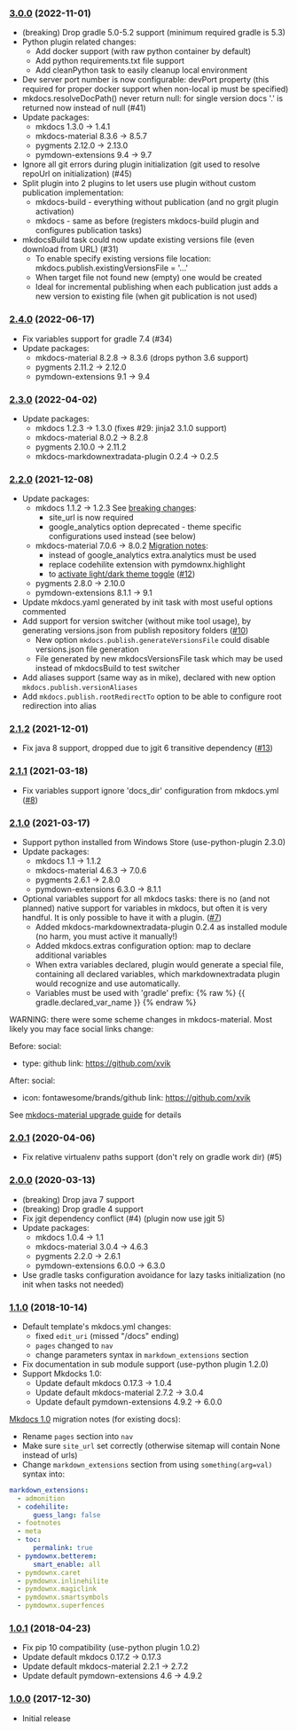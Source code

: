 ### [3.0.0](http://xvik.github.io/gradle-mkdocs-plugin/3.0.0) (2022-11-01)
* (breaking) Drop gradle 5.0-5.2 support (minimum required gradle is 5.3)
* Python plugin related changes:
  - Add docker support (with raw python container by default)
  - Add python requirements.txt file support
  - Add cleanPython task to easily cleanup local environment
* Dev server port number is now configurable: devPort property
  (this required for proper docker support when non-local ip must be specified)
* mkdocs.resolveDocPath() never return null:
  for single version docs '.' is returned now instead of null (#41)
* Update packages:
  - mkdocs 1.3.0 -> 1.4.1
  - mkdocs-material 8.3.6 -> 8.5.7
  - pygments 2.12.0 -> 2.13.0
  - pymdown-extensions 9.4 ->  9.7
* Ignore all git errors during plugin initialization (git used to resolve repoUrl on initialization) (#45)
* Split plugin into 2 plugins to let users use plugin without custom publication implementation:
  - mkdocs-build - everything without publication (and no grgit plugin activation)
  - mkdocs - same as before (registers mkdocs-build plugin and configures publication tasks)
* mkdocsBuild task could now update existing versions file (even download from URL) (#31)
  - To enable specify existing versions file location: mkdocs.publish.existingVersionsFile = '...'
  - When target file not found new (empty) one would be created
  - Ideal for incremental publishing when each publication just adds a new version to existing file
    (when git publication is not used)

### [2.4.0](http://xvik.github.io/gradle-mkdocs-plugin/2.4.0) (2022-06-17)
* Fix variables support for gradle 7.4 (#34)
* Update packages:
  - mkdocs-material 8.2.8 -> 8.3.6 (drops python 3.6 support)
  - pygments 2.11.2 -> 2.12.0
  - pymdown-extensions 9.1 ->  9.4

### [2.3.0](http://xvik.github.io/gradle-mkdocs-plugin/2.3.0) (2022-04-02)
* Update packages:
  - mkdocs 1.2.3 -> 1.3.0 (fixes #29: jinja2 3.1.0 support)
  - mkdocs-material 8.0.2 -> 8.2.8
  - pygments 2.10.0 -> 2.11.2
  - mkdocs-markdownextradata-plugin 0.2.4 -> 0.2.5

### [2.2.0](http://xvik.github.io/gradle-mkdocs-plugin/2.2.0) (2021-12-08)
* Update packages:
  - mkdocs 1.1.2 -> 1.2.3
    See [breaking changes](https://www.mkdocs.org/about/release-notes/#backward-incompatible-changes-in-12):
    * site_url is now required
    * google_analytics option deprecated - theme specific configurations used instead (see below)
  - mkdocs-material 7.0.6 -> 8.0.2
    [Migration notes](https://squidfunk.github.io/mkdocs-material/upgrade/#upgrading-from-7x-to-8x):
    * instead of google_analytics extra.analytics must be used
    * replace codehilite extension with pymdownx.highlight
    * to [activate light/dark theme toggle](https://squidfunk.github.io/mkdocs-material/setup/changing-the-colors/#color-palette-toggle) ([#12](https://github.com/xvik/gradle-mkdocs-plugin/issues/12))     
  - pygments 2.8.0 -> 2.10.0
  - pymdown-extensions 8.1.1 -> 9.1
* Update mkdocs.yaml generated by init task with most useful options commented
* Add support for version switcher (without mike tool usage), by generating versions.json from publish repository folders ([#10](https://github.com/xvik/gradle-mkdocs-plugin/issues/11))
  - New option `mkdocs.publish.generateVersionsFile` could disable versions.json file generation
  - File generated by new mkdocsVersionsFile task which may be used instead of mkdocsBuild to test switcher
* Add aliases support (same way as in mike), declared with new option `mkdocs.publish.versionAliases`
* Add `mkdocs.publish.rootRedirectTo` option to be able to configure root redirection into alias

### [2.1.2](http://xvik.github.io/gradle-mkdocs-plugin/2.1.2) (2021-12-01)
* Fix java 8 support, dropped due to jgit 6 transitive dependency ([#13](https://github.com/xvik/gradle-mkdocs-plugin/issues/13))

### [2.1.1](http://xvik.github.io/gradle-mkdocs-plugin/2.1.1) (2021-03-18)
* Fix variables support ignore 'docs_dir' configuration from mkdocs.yml ([#8](https://github.com/xvik/gradle-mkdocs-plugin/issues/8))

### [2.1.0](http://xvik.github.io/gradle-mkdocs-plugin/2.1.0) (2021-03-17)
* Support python installed from Windows Store (use-python-plugin 2.3.0)
* Update packages:
    - mkdocs 1.1 -> 1.1.2
    - mkdocs-material 4.6.3 -> 7.0.6
    - pygments 2.6.1 -> 2.8.0
    - pymdown-extensions 6.3.0 -> 8.1.1
* Optional variables support for all mkdocs tasks: there is no (and not planned) native support for
  variables in mkdocs, but often it is very handful. It is only possible to have it with a plugin. ([#7](https://github.com/xvik/gradle-mkdocs-plugin/issues/7))
    - Added mkdocs-markdownextradata-plugin 0.2.4 as installed module (no harm, you must active it manually!)
    - Added mkdocs.extras configuration option: map to declare additional variables
    - When extra variables declared, plugin would generate a special file, containing all declared variables,
      which markdownextradata plugin would recognize and use automatically.
    - Variables must be used with 'gradle' prefix: {% raw %} {{ gradle.declared_var_name }} {% endraw %}

WARNING: there were some scheme changes in mkdocs-material.
Most likely you may face social links change:

Before:
social:
- type: github
link: https://github.com/xvik

After:
social:
- icon: fontawesome/brands/github
link: https://github.com/xvik

See [mkdocs-material upgrade guide](https://squidfunk.github.io/mkdocs-material/upgrading/#extrasocial) for details

### [2.0.1](http://xvik.github.io/gradle-mkdocs-plugin/2.0.1) (2020-04-06)
* Fix relative virtualenv paths support (don't rely on gradle work dir) (#5)

### [2.0.0](http://xvik.github.io/gradle-mkdocs-plugin/2.0.0) (2020-03-13)
* (breaking) Drop java 7 support
* (breaking) Drop gradle 4 support
* Fix jgit dependency conflict (#4) (plugin now use jgit 5)
* Update packages:
    - mkdocs 1.0.4 -> 1.1
    - mkdocs-material 3.0.4 -> 4.6.3
    - pygments 2.2.0 -> 2.6.1
    - pymdown-extensions 6.0.0 -> 6.3.0
* Use gradle tasks configuration avoidance for lazy tasks initialization (no init when tasks not needed)    

### [1.1.0](http://xvik.github.io/gradle-mkdocs-plugin/1.1.0) (2018-10-14)
* Default template's mkdocs.yml changes:
    - fixed `edit_uri` (missed "/docs" ending)
    - `pages` changed to `nav`
    - change parameters syntax in `markdown_extensions` section 
* Fix documentation in sub module support (use-python plugin 1.2.0)
* Support Mkdocks 1.0:
    - Update default mkdocs 0.17.3 -> 1.0.4
    - Update default mkdocs-material 2.7.2 -> 3.0.4
    - Update default pymdown-extensions 4.9.2 -> 6.0.0

[Mkdocs 1.0](https://www.mkdocs.org/about/release-notes/#version-10-2018-08-03) migration notes (for existing docs):

- Rename `pages` section into `nav` 
- Make sure `site_url` set correctly (otherwise sitemap will contain None instead of urls)
- Change `markdown_extensions` section from using `something(arg=val)` syntax into:

```yaml
markdown_extensions:
  - admonition
  - codehilite:
      guess_lang: false
  - footnotes
  - meta
  - toc:
      permalink: true
  - pymdownx.betterem:
      smart_enable: all
  - pymdownx.caret
  - pymdownx.inlinehilite
  - pymdownx.magiclink
  - pymdownx.smartsymbols
  - pymdownx.superfences
```


### [1.0.1](http://xvik.github.io/gradle-mkdocs-plugin/1.0.1) (2018-04-23)
* Fix pip 10 compatibility (use-python plugin 1.0.2)
* Update default mkdocs 0.17.2 -> 0.17.3
* Update default mkdocs-material 2.2.1 -> 2.7.2
* Update default pymdown-extensions 4.6 -> 4.9.2

### [1.0.0](https://github.com/xvik/gradle-mkdocs-plugin/tree/1.0.0) (2017-12-30)
* Initial release